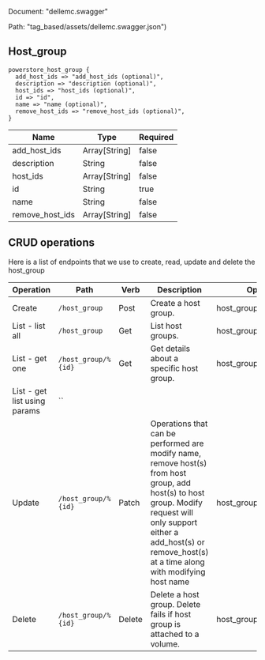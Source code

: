 Document: "dellemc.swagger"


Path: "tag_based/assets/dellemc.swagger.json")

## Host_group



```puppet
powerstore_host_group {
  add_host_ids => "add_host_ids (optional)",
  description => "description (optional)",
  host_ids => "host_ids (optional)",
  id => "id",
  name => "name (optional)",
  remove_host_ids => "remove_host_ids (optional)",
}
```

| Name        | Type           | Required       |
| ------------- | ------------- | ------------- |
|add_host_ids | Array[String] | false |
|description | String | false |
|host_ids | Array[String] | false |
|id | String | true |
|name | String | false |
|remove_host_ids | Array[String] | false |



## CRUD operations

Here is a list of endpoints that we use to create, read, update and delete the host_group

| Operation | Path | Verb | Description | OperationID |
| ------------- | ------------- | ------------- | ------------- | ------------- |
|Create|`/host_group`|Post|Create a host group.|host_group_create|
|List - list all|`/host_group`|Get|List host groups.|host_group_collection_query|
|List - get one|`/host_group/%{id}`|Get|Get details about a specific host group.|host_group_instance_query|
|List - get list using params|``||||
|Update|`/host_group/%{id}`|Patch|Operations that can be performed are modify name, remove host(s) from host group, add host(s) to host group. Modify request will only support either a add_host(s) or remove_host(s) at a time along with modifying host name|host_group_modify|
|Delete|`/host_group/%{id}`|Delete|Delete a host group. Delete fails if host group is attached to a volume.|host_group_delete|

